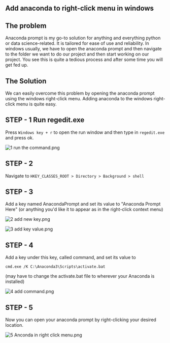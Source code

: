 ## Add anaconda to right-click menu in windows

## The problem
Anaconda prompt is my go-to solution for anything and everything python or data science-related. It is tailored for ease of use and reliability. In windows usually, we have to open the anaconda prompt and then navigate to the folder we want to do our project and then start working on our project. You see this is quite a tedious process and after some time you will get fed up.

## The Solution
We can easily overcome this problem by opening the anaconda prompt using the windows right-click menu.
Adding anaconda to the windows right-click menu is quite easy.

## STEP - 1 Run regedit.exe
Press `Windows key + r` to open the run window and then type in `regedit.exe`
and press ok.

![1 run the command.png](https://cdn.hashnode.com/res/hashnode/image/upload/v1635739945256/4IFAVqktg.png)

## STEP - 2 
Navigate to `HKEY_CLASSES_ROOT > Directory > Background > shell`

## STEP - 3
Add a key named AnacondaPrompt and set its value to "Anaconda Prompt Here" (or anything you'd like it to appear as in the right-click context menu)

![2 add new key.png](https://cdn.hashnode.com/res/hashnode/image/upload/v1635739997343/vRdj5RMcC.png)

![3 add key value.png](https://cdn.hashnode.com/res/hashnode/image/upload/v1635740096853/3aoG_AW5g.png)

## STEP - 4
Add a key under this key, called command, and set its value to 
```shell
cmd.exe /K C:\Anaconda3\Scripts\activate.bat
```
(may have to change the activate.bat file to wherever your Anaconda is installed)


![4 add command.png](https://cdn.hashnode.com/res/hashnode/image/upload/v1635740157816/jhbu89IMN.png)

## STEP - 5 

Now you can open your anaconda prompt by right-clicking your desired location.


![5 Anconda in right click menu.png](https://cdn.hashnode.com/res/hashnode/image/upload/v1635740820422/fEe959EVE.png)

